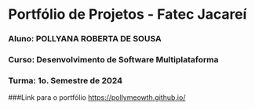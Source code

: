 # Portfólio de Projetos - Fatec Jacareí
### Aluno: POLLYANA ROBERTA DE SOUSA
### Curso: Desenvolvimento de Software Multiplataforma
### Turma: 1o. Semestre de 2024

###Link para o portfólio https://pollymeowth.github.io/
